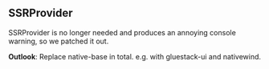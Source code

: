 ## SSRProvider

SSRProvider is no longer needed and produces an annoying console warning, so we patched it out.

**Outlook**: Replace native-base in total. e.g. with gluestack-ui and nativewind.
